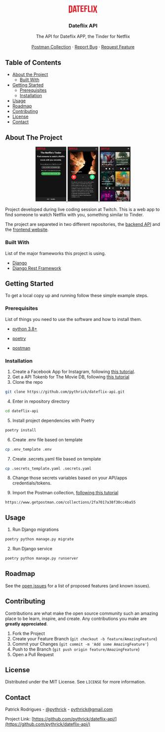 <!--
*** Thanks for checking out this README Template. If you have a suggestion that would
*** make this better, please fork the repo and create a pull request or simply open
*** an issue with the tag "enhancement".
*** Thanks again! Now go create something AMAZING! :D
-->

<!-- PROJECT SHIELDS -->
<!--
*** I'm using markdown "reference style" links for readability.
*** Reference links are enclosed in brackets [ ] instead of parentheses ( ).
*** See the bottom of this document for the declaration of the reference variables
*** for contributors-url, forks-url, etc. This is an optional, concise syntax you may use.
*** https://www.markdownguide.org/basic-syntax/#reference-style-links
-->

<!-- [![Contributors][contributors-shield]][contributors-url]
[![Forks][forks-shield]][forks-url]
[![Stargazers][stars-shield]][stars-url]
[![Issues][issues-shield]][issues-url]
[![MIT License][license-shield]][license-url]
[![LinkedIn][linkedin-shield]][linkedin-url] -->

<!-- PROJECT LOGO -->
<br />
<p align="center">
  <a href="https://dateflix.netlify.app/">
    <img src="images/dateflix-logo.png" alt="Logo" width="100">
  </a>

  <h3 align="center">Dateflix API</h3>

  <p align="center">
    The API for Dateflix APP, the Tinder for Netflix
    <!-- <br /> -->
    <!-- <a href="https://github.com/othneildrew/Best-README-Template"><strong>Explore the docs »</strong></a> -->
    <br />
    <br />
    <a href="https://www.getpostman.com/collections/2fa7017a38f30cc4ba55">Postman Collection</a>
    ·
    <a href="https://github.com/pythrick/dateflix-api/issues">Report Bug</a>
    ·
    <a href="https://github.com/pythrick/dateflix-api/issues">Request Feature</a>
  </p>
</p>

<!-- TABLE OF CONTENTS -->

## Table of Contents

- [About the Project](#about-the-project)
  - [Built With](#built-with)
- [Getting Started](#getting-started)
  - [Prerequisites](#prerequisites)
  - [Installation](#installation)
- [Usage](#usage)
- [Roadmap](#roadmap)
- [Contributing](#contributing)
- [License](#license)
- [Contact](#contact)

<!-- ABOUT THE PROJECT -->

## About The Project

<p align="center">
  <a href="https://dateflix.netlify.app/">
    <img src="images/screenshot-1.png" alt="Screenshot 1" width="100">
    <img src="images/screenshot-2.png" alt="Screenshot 1" width="100">
    <img src="images/screenshot-3.png" alt="Screenshot 1" width="100">
  </a>
</p>

Project developed during live coding session at Twitch. This is a web app to find someone to watch Netflix with you, something similar to Tinder.

The project are separeted in two different repositories, the [backend API](https://github.com/pythrick/dateflix-api) and the [frontend website](https://github.com/pythrick/dateflix-web).

### Built With

List of the major frameworks this project is using.

- [Django](https://www.djangoproject.com/)
- [Django Rest Framework](https://www.django-rest-framework.org/)

<!-- GETTING STARTED -->

## Getting Started

To get a local copy up and running follow these simple example steps.

### Prerequisites

List of things you need to use the software and how to install them.

- [python 3.8+](https://www.python.org/downloads/)

- [poetry](https://python-poetry.org/docs/#installation)

- [postman](https://www.postman.com/downloads/)

### Installation

1. Create a Facebook App for Instagram, following [this tutorial](https://developers.facebook.com/docs/instagram-basic-display-api/getting-started).
2. Get a API Tokenb for The Movie DB, following [this tutorial](https://developers.themoviedb.org/3/getting-started/introduction)
3. Clone the repo

```sh
git clone https://github.com/pythrick/dateflix-api.git
```

4. Enter in repository directory

```sh
cd dateflix-api
```

5. Install project dependencies with Poetry

```sh
poetry install
```

6. Create .env file based on template

```sh
cp .env_template .env
```

7. Create .secrets.yaml file based on template

```sh
cp .secrets_template.yaml .secrets.yaml
```

8. Change those secrets variables based on your API/apps credentials/tokens.

9. Import the Postman collection, [following this tutorial](https://learning.postman.com/docs/getting-started/importing-and-exporting-data/#importing-data-into-postman)

```
https://www.getpostman.com/collections/2fa7017a38f30cc4ba55
```

<!-- USAGE EXAMPLES -->

## Usage

1. Run Django migrations

```sh
poetry python manage.py migrate
```

2. Run Django service

```sh
poetry python manage.py runserver
```

<!-- ROADMAP -->

## Roadmap

See the [open issues](https://github.com/pythrick/dateflix-api/issues) for a list of proposed features (and known issues).

<!-- CONTRIBUTING -->

## Contributing

Contributions are what make the open source community such an amazing place to be learn, inspire, and create. Any contributions you make are **greatly appreciated**.

1. Fork the Project
2. Create your Feature Branch (`git checkout -b feature/AmazingFeature`)
3. Commit your Changes (`git commit -m 'Add some AmazingFeature'`)
4. Push to the Branch (`git push origin feature/AmazingFeature`)
5. Open a Pull Request

<!-- LICENSE -->

## License

Distributed under the MIT License. See `LICENSE` for more information.

<!-- CONTACT -->

## Contact

Patrick Rodrigues - [@pythrick](https://twitter.com/pythrick) - pythrick@gmail.com

Project Link: [https://github.com/pythrick/dateflix-api/](https://github.com/pythrick/dateflix-api/)
